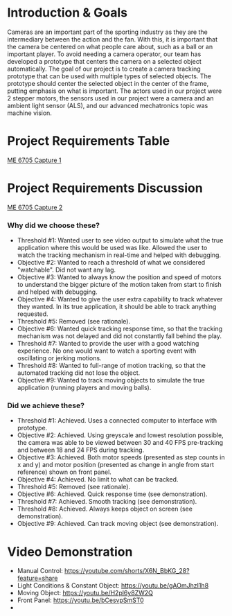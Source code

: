 # Introduction & Goals
Cameras are an important part of the sporting industry as they are the intermediary between the action and the fan​. With this, it is important that the camera be centered on what people care about, such as a ball or an important player. To avoid needing a camera operator, our team has developed a prototype that centers the camera on a selected object automatically. The goal of our project is to create a camera tracking prototype that can be used with multiple types of selected objects. The prototype should center the selected object in the center of the frame, putting emphasis on what is important. The actors used in our project were 2 stepper motors, the sensors used in our project were a camera and an ambient light sensor (ALS), and our advanced mechatronics topic was machine vision.
# Project Requirements Table
[ME 6705 Capture 1](https://github.com/mconnelly17/Camera-Tracking-Prototype/assets/126015712/8040d75a-fddc-42b4-bf78-8d7306a888e9)
# Project Requirements Discussion
[ME 6705 Capture 2](https://github.com/mconnelly17/Camera-Tracking-Prototype/assets/126015712/fb6cbf46-00fb-43f4-84ed-295d098d23b5)
### Why did we choose these?
- Threshold #1: Wanted user to see video output to simulate what the true application where this would be used was like. Allowed the user to watch the tracking mechanism in real-time and helped with debugging.
- Objective #2: Wanted to reach a threshold of what we considered "watchable". Did not want any lag.
- Objective #3: Wanted to always know the position and speed of motors to understand the bigger picture of the motion taken from start to finish and helped with debugging.
- Objective #4: Wanted to give the user extra capability to track whatever they wanted. In its true application, it should be able to track anything requested.
- Threshold #5: Removed (see rationale).
- Objective #6: Wanted quick tracking response time, so that the tracking mechanism was not delayed and did not constantly fall behind the play.
- Threshold #7: Wanted to provide the user with a good watching experience. No one would want to watch a sporting event with oscillating or jerking motions.
- Threshold #8: Wanted to full-range of motion tracking, so that the automated tracking did not lose the object.
- Objective #9: Wanted to track moving objects to simulate the true application (running players and moving balls).
### Did we achieve these?
- Threshold #1: Achieved. Uses a connected computer to interface with prototype​.
- Objective #2: Achieved. Using greyscale and lowest resolution possible, the camera was able to be viewed between 30 and 40 FPS pre-tracking and between 18 and 24 FPS during tracking​.
- Objective #3: Achieved. Both motor speeds (presented as step counts in x and y) and motor position (presented as change in angle from start reference) shown on front panel​.
- Objective #4: Achieved. No limit to what can be tracked​.
- Threshold #5: Removed (see rationale)​.
- Objective #6: Achieved. Quick response time (see demonstration).​
- Threshold #7: Achieved. Smooth tracking (see demonstration).​
- Threshold #8: Achieved. Always keeps object on screen (see demonstration).​
- Objective #9: Achieved. Can track moving object (see demonstration).
# Video Demonstration
- Manual Control: https://youtube.com/shorts/X6N_BbKG_28?feature=share
- Light Conditions & Constant Object: https://youtu.be/gAOmJhzI1h8
- Moving Object: https://youtu.be/H2pl6y8ZW2Q
- Front Panel: https://youtu.be/bCesvpSmST0
- 

